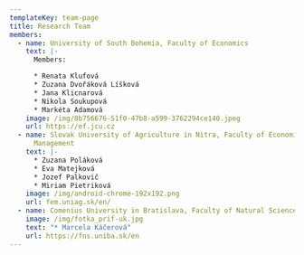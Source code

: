 ```yaml
---
templateKey: team-page
title: Research Team
members:
  - name: University of South Bohemia, Faculty of Economics
    text: |-
      Members:

      * Renata Klufová
      * Zuzana Dvořáková Líšková
      * Jana Klicnarová
      * Nikola Soukupová
      * Markéta Adamová
    image: /img/8b756676-51f0-47b8-a599-3762294ce140.jpeg
    url: https://ef.jcu.cz
  - name: Slovak University of Agriculture in Nitra, Faculty of Economics and
      Management
    text: |-
      * Zuzana Poláková
      * Eva Matejková
      * Jozef Palkovič
      * Miriam Pietriková
    image: /img/android-chrome-192x192.png
    url: fem.uniag.sk/en/
  - name: Comenius University in Bratislava, Faculty of Natural Sciences
    image: /img/fotka_prif-uk.jpg
    text: "* Marcela Káčerová"
    url: https://fns.uniba.sk/en
---
```


